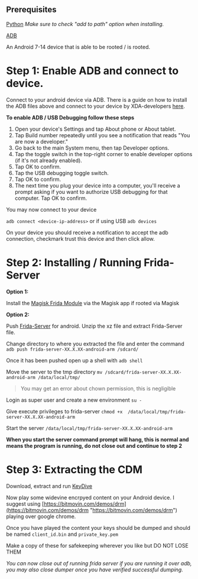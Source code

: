 ## Prerequisites

[Python](https://www.python.org/downloads/ "Python") *Make sure to check "add to path" option when installing.*

[ADB](https://dl.google.com/android/repository/platform-tools-latest-windows.zip "ADB Minimal Install")

An Android 7-14 device that is able to be rooted / is rooted.

# Step 1: Enable ADB and connect to device.

Connect to your android device via ADB. There is a guide on how to install the ADB files above and connect to your device by XDA-developers [here](https://www.xda-developers.com/install-adb-windows-macos-linux/ "here").

**To enable ADB / USB Debugging follow these steps**
1. Open your device's Settings and tap About phone or About tablet. 
2. Tap Build number repeatedly until you see a notification that reads "You are now a developer." 
3. Go back to the main System menu, then tap Developer options. 
4. Tap the toggle switch in the top-right corner to enable developer options (if it's not already enabled). 
5.  Tap OK to confirm. 
6.  Tap the USB debugging toggle switch. 
7.  Tap OK to confirm. 
8. The next time you plug your device into a computer, you'll receive a prompt asking if you want to authorize USB debugging for that computer. Tap OK to confirm. 

You may now connect to your device 

`adb connect <device-ip-address>`
or if using USB
`adb devices`

On your device you should receive a notification to accept the adb connection, checkmark trust this device and then click allow.

# Step 2: Installing / Running Frida-Server

**Option 1:**

Install the [Magisk Frida Module](https://github.com/ViRb3/magisk-frida "Magisk Frida Module") via the Magisk app if rooted via Magisk

**Option 2:**

Push [Frida-Server](https://github.com/frida/frida/releases/ "Frida-Server") for android. Unzip the xz file and extract Frida-Server file. 

Change directory to where you extracted the file and enter the command `adb push frida-server-XX.X.XX-android-arm /sdcard/`

Once it has been pushed open up a shell with `adb shell`

Move the server to the tmp directory `mv /sdcard/frida-server-XX.X.XX-android-arm /data/local/tmp/`

> You may get an error about chown permission, this is negligible

Login as super user and create a new environment `su -`

 Give execute privileges to frida-server `chmod +x  /data/local/tmp/frida-server-XX.X.XX-android-arm`
 
 Start the server `/data/local/tmp/frida-server-XX.X.XX-android-arm`
 
 **When you start the server command prompt will hang, this is normal and means the program is running, do not close out and continue to step 2**
 
#  Step 3: Extracting the CDM

Download, extract and run [KeyDive](https://cdm-project.com/Android-Tools/KeyDive "KeyDive") 

Now play some widevine encrpyed content on your Android device. I suggest using [https://bitmovin.com/demos/drm](https://bitmovin.com/demos/drm "https://bitmovin.com/demos/drm") playing over google chrome.

Once you have played the content your keys should be dumped and should be named `client_id.bin` and `private_key.pem`

Make a copy of these for safekeeping wherever you like but DO NOT LOSE THEM

*You can now close out of running frida server if you are running it over adb, you may also close dumper once you have verified successful dumping.*
